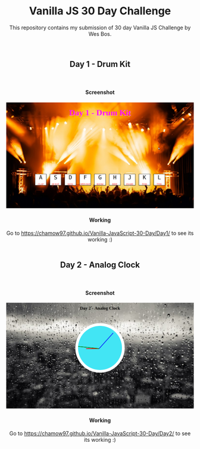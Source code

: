 <center>
	<h1>Vanilla JS 30 Day Challenge</h1>
	<p>This repository contains my submission of 30 day Vanilla JS Challenge by Wes Bos.</p>
	<br>
	<h2>Day 1 - Drum Kit</h2>
	<br>
	<h4>Screenshot</h4>
	<img src="Screenshot/screen1.png" alt="Screenshot">
	<br>
	<h4>Working</h4>
	Go to <a href="https://chamow97.github.io/Vanilla-JavaScript-30-Day/Day1/" target="_blank">https://chamow97.github.io/Vanilla-JavaScript-30-Day/Day1/</a> to see its working :)
	<br>
	<br>
	<h2>Day 2 - Analog Clock</h2>
	<br>
	<h4>Screenshot</h4>
	<img src="Screenshot/screen2.png" alt="Screenshot">
	<br>
	<h4>Working</h4>
	Go to <a target="_blank" href="https://chamow97.github.io/Vanilla-JavaScript-30-Day/Day2/">https://chamow97.github.io/Vanilla-JavaScript-30-Day/Day2/</a> to see its working :)
	<br>
</center>
